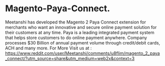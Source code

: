 # Magento-Paya-Connect.
Meetanshi has developed the Magento 2 Paya Connect extension for merchants who want an innovative and secure online payment solution for their customers at any time. Paya is a leading integrated payment system that helps store customers to do online payment anywhere. Company processes $30 Billion of annual payment volume through credit/debit cards, ACH and many more. For More Visit us at : https://www.reddit.com/user/Meetanshi/comments/u8flim/magento_2_paya_connect/?utm_source=share&utm_medium=web2x&context=3
